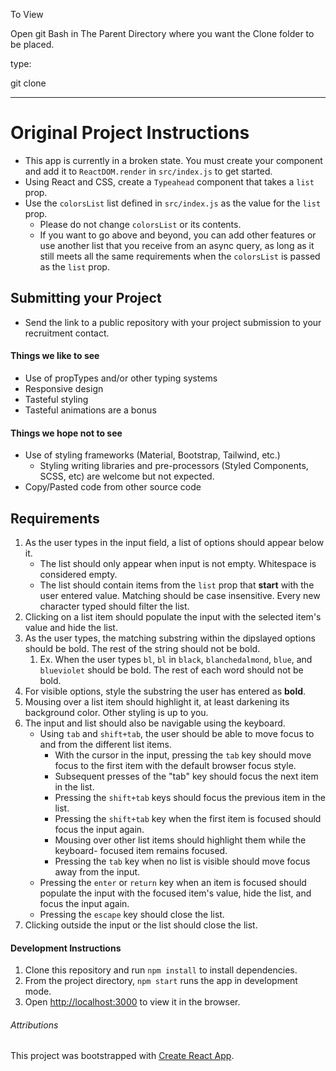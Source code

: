 To View

Open git Bash in The Parent Directory 
where you want the Clone folder to be 
placed.

type: 

git clone

_______________________________
# Original Project Instructions

- This app is currently in a broken state. You must create your component and add it to `ReactDOM.render` in `src/index.js` to get started.
- Using React and CSS, create a `Typeahead` component that takes a `list` prop.
- Use the `colorsList` list defined in `src/index.js` as the value for the `list` prop.
  - Please do not change `colorsList` or its contents.
  - If you want to go above and beyond, you can add other features or use another list that you receive from an async query, as long as it still meets all the same requirements when the `colorsList` is passed as the `list` prop.

## Submitting your Project
- Send the link to a public repository with your project submission to your recruitment contact.

#### Things we like to see

- Use of propTypes and/or other typing systems
- Responsive design
- Tasteful styling
- Tasteful animations are a bonus

#### Things we hope not to see

- Use of styling frameworks (Material, Bootstrap, Tailwind, etc.)
  - Styling writing libraries and pre-processors (Styled Components, SCSS, etc) are welcome but not expected.
- Copy/Pasted code from other source code

## Requirements

1. As the user types in the input field, a list of options should appear below it.
   - The list should only appear when input is not empty. Whitespace is considered empty.
   - The list should contain items from the `list` prop that **start** with the user entered value. Matching should be case insensitive. Every new character typed should filter the list.
2. Clicking on a list item should populate the input with the selected item's value and hide the list.
3. As the user types, the matching substring within the dipslayed options should be bold. The rest of the string should not be bold.
   1. Ex. When the user types `bl`, `bl` in `black`, `blanchedalmond`, `blue`, and `blueviolet` should be bold. The rest of each word should not be bold.
4. For visible options, style the substring the user has entered as **bold**.
5. Mousing over a list item should highlight it, at least darkening its background color. Other styling is up to you.
6. The input and list should also be navigable using the keyboard.
   - Using `tab` and `shift+tab`, the user should be able to move focus to and from the different list items.
     - With the cursor in the input, pressing the `tab` key should move focus to the first item with the default browser focus style.
     - Subsequent presses of the "tab" key should focus the next item in the list.
     - Pressing the `shift+tab` keys should focus the previous item in the list.
     - Pressing the `shift+tab` key when the first item is focused should focus
       the input again.
     - Mousing over other list items should highlight them while the keyboard-
       focused item remains focused.
     - Pressing the `tab` key when no list is visible should move focus away
       from the input.
   - Pressing the `enter` or `return` key when an item is focused should populate the input with the focused item's value, hide the list, and focus the input again.
   - Pressing the `escape` key should close the list.
7. Clicking outside the input or the list should close the list.

#### Development Instructions

1. Clone this repository and run `npm install` to install dependencies.
2. From the project directory, `npm start` runs the app in development mode.
3. Open [http://localhost:3000](http://localhost:3000) to view it in the browser.

###### Attributions

This project was bootstrapped with [Create React App](https://github.com/facebook/create-react-app).

